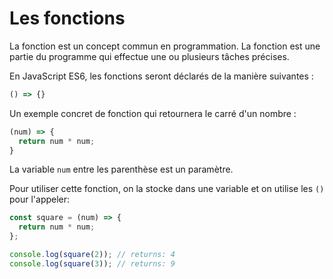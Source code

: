 # Les fonctions

La fonction est un concept commun en programmation.
La fonction est une partie du programme qui effectue une ou plusieurs tâches précises.

En JavaScript ES6, les fonctions seront déclarés de la manière suivantes :

```js
() => {}
```

Un exemple concret de fonction qui retournera le carré d'un nombre : 

```js
(num) => {
  return num * num;
}
```

La variable `num` entre les parenthèse est un paramètre.

Pour utiliser cette fonction, on la stocke dans une variable et on utilise les `()` pour l'appeler:

```js
const square = (num) => {
  return num * num;
};

console.log(square(2)); // returns: 4
console.log(square(3)); // returns: 9
``` 